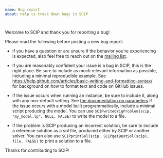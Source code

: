 ```yaml
---
name: Bug report
about: Help us track down bugs in SCIP

---
```


Welcome to SCIP and thank you for reporting a bug!

Please read the following before posting a new bug report:

- If you have a question or are unsure if the behavior you're experiencing is expected, also feel free to reach out on the [mailing list](http://listserv.zib.de/mailman/listinfo/scip/).

- If you are reasonably confident your issue is a bug in SCIP, this is the right place. Be sure to include as much relevant information as possible, including a minimal reproducible example. See https://help.github.com/articles/basic-writing-and-formatting-syntax/ for background on how to format text and code on GitHub issues.

- If the issue occurs when running an instance, be sure to include it, along with any non-default setting. See [the documentation on parameters](https://www.scipopt.org/doc/html/PARAMETERS.php)
If the issue occurs with a model built programmatically, include a minimal script producing the model.
You can use `SCIPwriteOrigProblem(scip, "my_model.lp", NULL, FALSE)` to write the model to a file.

- If the problem is SCIP producing an incorrect solution, be sure to include a reference solution as a sol file, produced either by SCIP or another solver.
You can also use `SCIPprintSol(scip, SCIPgetBestSol(scip), file, FALSE)` to print a solution to a file.

Thanks for contributing to SCIP!
